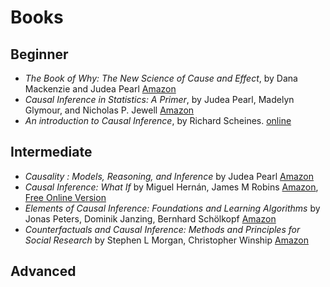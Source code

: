# Books

## Beginner

- *The Book of Why: The New Science of Cause and Effect*, by Dana Mackenzie and Judea Pearl [Amazon](https://www.amazon.com/Book-Why-Science-Cause-Effect/dp/046509760X)
- *Causal Inference in Statistics: A Primer*, by Judea Pearl, Madelyn Glymour, and Nicholas P. Jewell [Amazon](https://www.amazon.com/Causal-Inference-Statistics-Judea-Pearl/dp/1119186846/)
- *An introduction to Causal Inference*, by Richard Scheines. [online](https://www.cmu.edu/dietrich/philosophy/docs/scheines/introtocausalinference.pdf)

## Intermediate

- *Causality : Models, Reasoning, and Inference* by Judea Pearl [Amazon](https://www.amazon.com/dp/B007YZRR96)
- *Causal Inference: What If* by Miguel Hernán, James M Robins [Amazon](https://www.amazon.com/dp/1420076167), [Free Online Version](https://www.hsph.harvard.edu/miguel-hernan/causal-inference-book/)
- *Elements of Causal Inference: Foundations and Learning Algorithms* by Jonas Peters, Dominik Janzing, Bernhard Schölkopf [Amazon](https://www.amazon.com/Elements-Causal-Inference-Foundations-Computation/dp/0262037319)
- *Counterfactuals and Causal Inference: Methods and Principles for Social Research* by Stephen L Morgan, Christopher Winship [Amazon](https://www.amazon.com/dp/1107694167)

## Advanced
